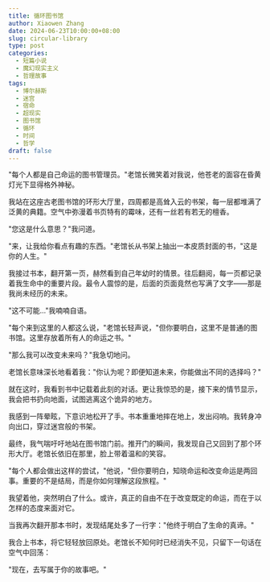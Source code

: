 ```yaml
---
title: 循环图书馆
author: Xiaowen Zhang
date: 2024-06-23T10:00:00+08:00
slug: circular-library
type: post
categories:
  - 短篇小说
  - 魔幻现实主义
  - 哲理故事
tags:
  - 博尔赫斯
  - 迷宫
  - 宿命
  - 超现实
  - 图书馆
  - 循环
  - 时间
  - 哲学
draft: false
---
```


"每个人都是自己命运的图书管理员。"老馆长微笑着对我说，他苍老的面容在昏黄灯光下显得格外神秘。

我站在这座古老图书馆的环形大厅里，四周都是高耸入云的书架，每一层都堆满了泛黄的典籍。空气中弥漫着书页特有的霉味，还有一丝若有若无的檀香。

"您这是什么意思？"我问道。

"来，让我给你看点有趣的东西。"老馆长从书架上抽出一本皮质封面的书，"这是你的人生。"

我接过书本，翻开第一页，赫然看到自己年幼时的情景。往后翻阅，每一页都记录着我生命中的重要片段。最令人震惊的是，后面的页面竟然也写满了文字——那是我尚未经历的未来。

"这不可能..."我喃喃自语。

"每个来到这里的人都这么说，"老馆长轻声说，"但你要明白，这里不是普通的图书馆。这里存放着所有人的命运之书。"

"那么我可以改变未来吗？"我急切地问。

老馆长意味深长地看着我："你认为呢？即便知道未来，你能做出不同的选择吗？"

就在这时，我看到书中记载着此刻的对话。更让我惊恐的是，接下来的情节显示，我会把书扔向地面，试图逃离这个诡异的地方。

我感到一阵晕眩，下意识地松开了手。书本重重地摔在地上，发出闷响。我转身冲向出口，穿过迷宫般的书架。

最终，我气喘吁吁地站在图书馆门前。推开门的瞬间，我发现自己又回到了那个环形大厅。老馆长依旧在那里，脸上带着温和的笑容。

"每个人都会做出这样的尝试，"他说，"但你要明白，知晓命运和改变命运是两回事。重要的不是结局，而是你如何理解这段旅程。"

我望着他，突然明白了什么。或许，真正的自由不在于改变既定的命运，而在于以怎样的态度来面对它。

当我再次翻开那本书时，发现结尾处多了一行字："他终于明白了生命的真谛。"

我合上书本，将它轻轻放回原处。老馆长不知何时已经消失不见，只留下一句话在空气中回荡：

"现在，去写属于你的故事吧。"